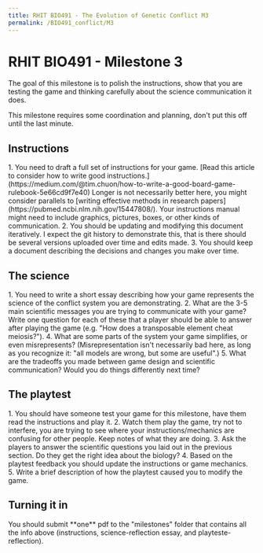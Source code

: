 ```yaml
---
title: RHIT BIO491 - The Evolution of Genetic Conflict M3
permalink: /BIO491_conflict/M3
---
```

 
<h1>RHIT BIO491 - Milestone 3</h1>

The goal of this milestone is to polish the instructions, show that you are testing the game and thinking carefully about the science communication it does. 

This milestone requires some coordination and planning, don't put this off until the last minute.

<h2> Instructions</h2>
1. You need to draft a full set of instructions for your game. [Read this article to consider how to write good instructions.](https://medium.com/@tim.chuon/how-to-write-a-good-board-game-rulebook-5e66cd9f7e40) Longer is not necessarily better here, you might consider parallels to [writing effective methods in research papers](https://pubmed.ncbi.nlm.nih.gov/15447808/). Your instructions manual might need to include graphics, pictures, boxes, or other kinds of communication. 
2. You should be updating and modifying this document iteratively. I expect the git history to demonstrate this, that is there should be several versions uploaded over time and edits made. 
3. You should keep a document describing the decisions and changes you make over time. 

<h2>The science</h2>
1. You need to write a short essay describing how your game represents the science of the conflict system you are demonstrating. 
2. What are the 3-5 main scientific messages you are trying to communicate with your game? Write one question for each of these that a player should be able to answer after playing the game (e.g. "How does a transposable element cheat meiosis?").
4. What are some parts of the system your game simplifies, or even misrepresents? (Misrepresentation isn't necessarily bad here, as long as you recognize it: "all models are wrong, but some are useful".) 
5. What are the tradeoffs you made between game design and scientific communication? Would you do things differently next time?

<h2>The playtest</h2>
1. You should have someone test your game for this milestone, have them read the instructions and play it. 
2. Watch them play the game, try not to interfere, you are trying to see where your instructions/mechanics are confusing for other people. Keep notes of what they are doing.
3. Ask the players to answer the scientific questions you laid out in the previous section. Do they get the right idea about the biology?
4. Based on the playtest feedback you should update the instructions or game mechanics. 
5. Write a brief description of how the playtest caused you to modify the game.

<h2>Turning it in</h2>
You should submit **one** pdf to the "milestones" folder that contains all the info above (instructions, science-reflection essay, and playteste-reflection). 